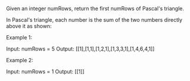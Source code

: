 Given an integer numRows, return the first numRows of Pascal's triangle.

In Pascal's triangle, each number is the sum of the two numbers directly above it as shown:


Example 1:

Input: numRows = 5
Output: [[1],[1,1],[1,2,1],[1,3,3,1],[1,4,6,4,1]]

Example 2:

Input: numRows = 1
Output: [[1]]
